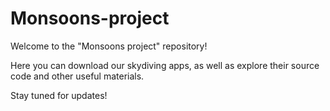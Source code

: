 # Monsoons-project

Welcome to the "Monsoons project" repository!

Here you can download our skydiving apps, as well as explore their source code and other useful materials.

Stay tuned for updates!
